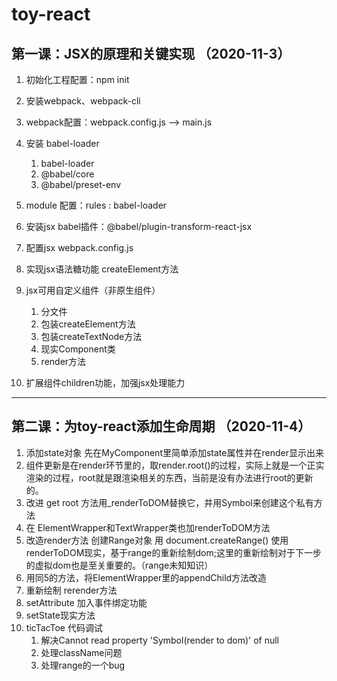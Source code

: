 # toy-react

## 第一课：JSX的原理和关键实现 （2020-11-3）

1. 初始化工程配置：npm init
2. 安装webpack、webpack-cli
3. webpack配置：webpack.config.js --> main.js
   
4. 安装 babel-loader
    
    1. babel-loader
    2. @babel/core
    3. @babel/preset-env
    
5. module 配置：rules : babel-loader
6. 安装jsx babel插件：@babel/plugin-transform-react-jsx
7. 配置jsx webpack.config.js
8. 实现jsx语法糖功能 createElement方法
9. jsx可用自定义组件（非原生组件）
    1. 分文件
    2. 包装createElement方法
    3. 包装createTextNode方法
    4. 现实Component类
    5. render方法

10. 扩展组件children功能，加强jsx处理能力

----------
## 第二课：为toy-react添加生命周期 （2020-11-4）

1. 添加state对象 先在MyComponent里简单添加state属性并在render显示出来
2. 组件更新是在render环节里的，取render.root()的过程，实际上就是一个正实渲染的过程，root就是跟渲染相关的东西，当前是没有办法进行root的更新的。
3. 改进 get root 方法用_renderToDOM替换它，并用Symbol来创建这个私有方法
4. 在  ElementWrapper和TextWrapper类也加renderToDOM方法
5. 改造render方法 创建Range对象 用 document.createRange() 使用renderToDOM现实，基于range的重新绘制dom;这里的重新绘制对于下一步的虚拟dom也是至关重要的。（range未知知识）
6. 用同5的方法，将ElementWrapper里的appendChild方法改造
7. 重新绘制 rerender方法
8. setAttribute 加入事件绑定功能
9. setState现实方法
10. ticTacToe 代码调试 
    1. 解决Cannot read property 'Symbol(render to dom)' of null
    2. 处理className问题
    3. 处理range的一个bug
